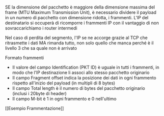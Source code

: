 SE la dimensione del pacchetto è maggiore della dimensione massima del frame (MTU Maximum Transmission Unit), è necessario dividere il payload in un numero di pacchetto con dimensione ridotta, i frammenti.
L'IP del  destinatario si occuperà di ricomporre i frammenti IP con il vantaggio di non sovraccarichiamo i router intermedi

Nel caso di perdita del segmento, l'IP se ne accorge grazie al TCP che ritrasmette i dati MA rimanda tutto, non solo quello che manca perché è il livello 3 che sa quale non è arrivato

Formato frammenti
- Il valore del campo Identification (PKT ID) è uguale in tutti i frammenti, in modo che l'IP destinazione li associ allo stesso pacchetto originario 
- Il campo Fragment offset indica la posizione dei dati in ogni frammento rispetto all'inizio del payload (in multipli di 8 bytes)
- Il campo Total length è il numero di bytes del pacchetto originario (inclusi i 20byte di header)
- Il campo M-bit è 1 in ogni frammento e 0 nell'ultimo

[[Esempio Frammentazione]]


